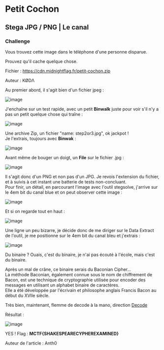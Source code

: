 # Petit Cochon
## Stega JPG / PNG | Le canal

### Challenge

Vous trouvez cette image dans le téléphone d'une personne disparue.  

Prouvez qu'il cache quelque chose.  

Fichier : https://cdn.midnightflag.fr/petit-cochon.zip  

Auteur : KØDΛ  

Au premier abord, il s'agit bien d'un fichier jpeg :  

![image](https://user-images.githubusercontent.com/70716302/232308650-66ecfee8-8fa0-43e8-a6ed-0245af3d91fa.png)  

J'enchaîne sur un test rapide, avec un petit **Binwalk** juste pour voir s'il n'y a pas un petit quelque chose qui traîne :  

![image](https://user-images.githubusercontent.com/70716302/232308825-c78cd2ba-b0f0-40c6-bfbe-12c352bf70bc.png)  

Une archive Zip, un fichier "name: step2or3.jpg", ok jackpot !  
Je l'extrais, toujours avec **Binwak** :  

![image](https://user-images.githubusercontent.com/70716302/232308953-a6b5a819-1b64-4d45-96ae-11cd08bc8141.png)  

Avant même de bouger un doigt, un **File** sur le fichier .jpg : 

![image](https://user-images.githubusercontent.com/70716302/232309064-89cb2f1b-5c82-4613-bad4-add08c8561a9.png)  

Il s'agit donc d'un PNG et non pas d'un JPG. Je revois l'extension du fichier, et à suivis à cet instant une batterie de tests non-concluant.  
Pour finir, un détail, en parcourant l'image avec l'outil stegsolve, j'arrive sur le 4em bit du canal blue et on peut observer cette image :  

![image](https://user-images.githubusercontent.com/70716302/232309265-f28cd4f2-1159-4730-b7e2-bfccb729efc1.png)  

Et si on regarde tout en haut :  

![image](https://user-images.githubusercontent.com/70716302/232309373-731358c9-356d-436f-8a06-4d3509993060.png)

Une ligne un peu bizarre, je décide donc de me diriger sur le Data Extract de l'outil, je me positionne sur le 4em bit du canal bleu et j'extrais :  

![image](https://user-images.githubusercontent.com/70716302/232309476-09596f3f-d796-4f87-98bf-984506dcbd4f.png)  

Du binaire ? Ouais, c'est du binaire, je n'ai pas écouté à l'école, mais c'est du binaire.

Après un mal de crâne, ce binaire serais du Baconian Cipher...  
La méthode Baconian, également connue sous le nom de chiffrement de Bacon, est une technique de cryptographie utilisée pour encoder des messages en utilisant un alphabet binaire de caractères.  
Elle a été développée par l'écrivain et philosophe anglais Francis Bacon au début du XVIIe siècle.

Très bien, maintenant, flemme de decode à la mano, direction [Decode](https://www.dcode.fr/bacon-cipher)  

Résultat :  

![image](https://user-images.githubusercontent.com/70716302/232312643-229a6116-f036-4a52-837a-bd772866ef5d.png)  
  
YES ! Flag : **MCTF{SHAKESPEARECYPHEREXAMINED}**

Auteur de l'article : Anth0
